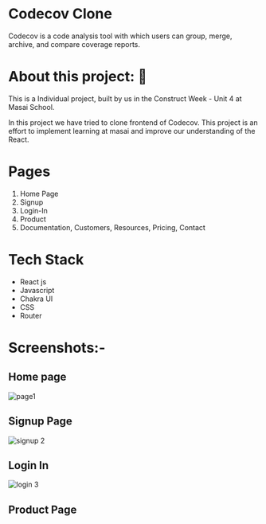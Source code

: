 # Codecov Clone
Codecov is a code analysis tool with which users can group, merge, archive, and compare coverage reports.

# About this project: 🙌
This is a Individual project, built by us in the Construct Week - Unit 4 at Masai School.


In this project we have tried to clone frontend of Codecov. This project is an effort to implement learning at masai and
improve our understanding of the React.
 
 # Pages 
1. Home Page
2. Signup
3. Login-In
4. Product
5. Documentation, Customers, Resources, Pricing, Contact

# Tech Stack
* React js
* Javascript
* Chakra UI
* CSS
* Router

# Screenshots:-

##   Home page 
 
![page1](https://user-images.githubusercontent.com/92791586/187071182-50ba9664-c28e-4728-a1e1-9a0e2eccfe35.PNG)

##  Signup Page
![signup 2](https://user-images.githubusercontent.com/92791586/187071187-f3506b8b-0138-424c-aa42-7ae20f4514a0.PNG)
 
## Login In
![login 3](https://user-images.githubusercontent.com/92791586/187071173-4045e141-431b-4c05-aee9-1ee911be2a6c.PNG)
 
## Product Page

